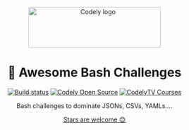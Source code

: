<p align="center">
  <a href="https://codely.com">
    <img src="https://user-images.githubusercontent.com/10558907/170513882-a09eee57-7765-4ca4-b2dd-3c2e061fdad0.png" width="300px" height="92px" alt="Codely logo"/>
  </a>
</p>

<h1 align="center">
  🎲 Awesome Bash Challenges 
</h1>

<p align="center">
    <a href="https://github.com/CodelyTV/awesome-bash-challenges/actions/workflows/ci.yml"><img src="https://github.com/CodelyTV/awesome-bash-challenges/actions/workflows/test.yml/badge.svg" alt="Build status"/></a>
    <a href="https://github.com/CodelyTV"><img src="https://img.shields.io/badge/CodelyTV-OS-green.svg?style=flat-square" alt="Codely Open Source"/></a>
    <a href="https://pro.codely.com"><img src="https://img.shields.io/badge/CodelyTV-PRO-black.svg?style=flat-square" alt="CodelyTV Courses"/></a>
</p>

<p align="center">
  Bash challenges to dominate JSONs, CSVs, YAMLs….
</p>

<p align="center">
  <a href="https://github.com/CodelyTV/awesome-bash-challenges/stargazers">Stars are welcome 😊</a>
</p>
